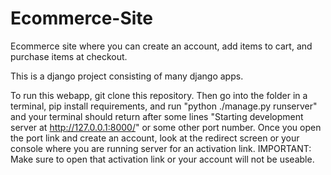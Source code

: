 ﻿# Ecommerce-Site

Ecommerce site where you can create an account, add items to cart, and purchase items at checkout.

This is a django project consisting of many django apps.

To run this webapp, git clone this repository. Then go into the folder in a terminal, pip install requirements, and run "python ./manage.py runserver" and your terminal should return after some lines "Starting development server at http://127.0.0.1:8000/" or some other port number. Once you open the port link and create an account, look at the redirect screen or your console where you are running server for an activation link. IMPORTANT: Make sure to open that activation link or your account will not be useable.
